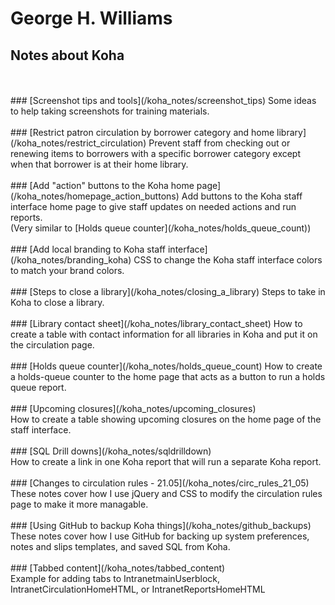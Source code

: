 # George H. Williams

## Notes about Koha

<br />
<br />
### [Screenshot tips and tools](/koha_notes/screenshot_tips)
Some ideas to help taking screenshots for training materials.<br />
<br />
### [Restrict patron circulation by borrower category and home library](/koha_notes/restrict_circulation)
Prevent staff from checking out or renewing items to borrowers with a specific borrower category except when that borrower is at their home library.<br />
<br />
### [Add "action" buttons to the Koha home page](/koha_notes/homepage_action_buttons)
Add buttons to the Koha staff interface home page to give staff updates on needed actions and run reports.<br />
(Very similar to [Holds queue counter](/koha_notes/holds_queue_count))<br />
<br />
### [Add local branding to Koha staff interface](/koha_notes/branding_koha)
CSS to change the Koha staff interface colors to match your brand colors.<br />
<br />
### [Steps to close a library](/koha_notes/closing_a_library)
Steps to take in Koha to close a library.<br />
<br />
### [Library contact sheet](/koha_notes/library_contact_sheet)
How to create a table with contact information for all libraries in Koha and put it on the circulation page.<br />
<br />
### [Holds queue counter](/koha_notes/holds_queue_count)
How to create a holds-queue counter to the home page that acts as a button to run a holds queue report.<br />
<br />
### [Upcoming closures](/koha_notes/upcoming_closures)
<br />
How to create a table showing upcoming closures on the home page of the staff interface.<br />
<br />
### [SQL Drill downs](/koha_notes/sqldrilldown)
<br />
How to create a link in one Koha report that will run a separate Koha report.<br />
<br />
### [Changes to circulation rules - 21.05](/koha_notes/circ_rules_21_05)
<br />
These notes cover how I use jQuery and CSS to modify the circulation rules page to make it more managable.<br />
<br />
### [Using GitHub to backup Koha things](/koha_notes/github_backups)
<br />
These notes cover how I use GitHub for backing up system preferences, notes and slips templates, and saved SQL from Koha.<br />
<br />
### [Tabbed content](/koha_notes/tabbed_content)
<br />
Example for adding tabs to IntranetmainUserblock, IntranetCirculationHomeHTML, or IntranetReportsHomeHTML<br />
